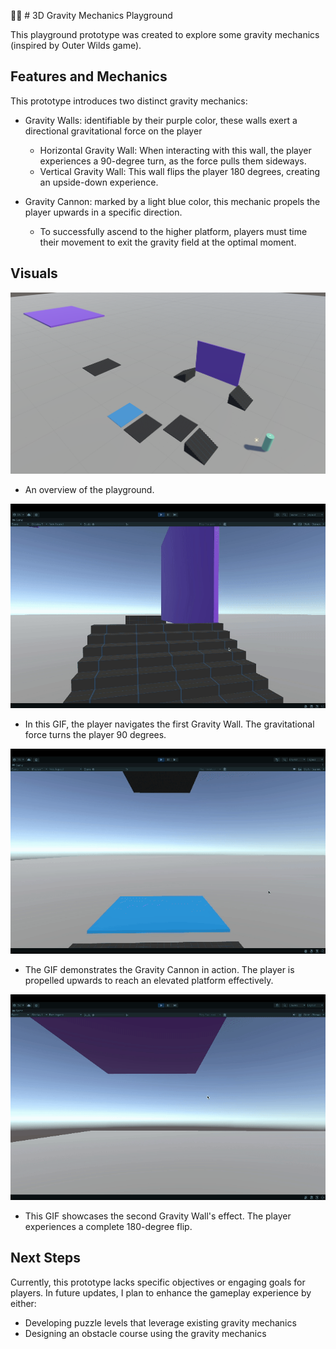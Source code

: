 👩‍🚀 # 3D Gravity Mechanics Playground

This playground prototype was created to explore some gravity mechanics (inspired by Outer Wilds game).


## Features and Mechanics

This prototype introduces two distinct gravity mechanics:

* Gravity Walls: identifiable by their purple color, these walls exert a directional gravitational force on the player
  * Horizontal Gravity Wall: When interacting with this wall, the player experiences a 90-degree turn, as the force pulls them sideways.
  * Vertical Gravity Wall: This wall flips the player 180 degrees, creating an upside-down experience.

* Gravity Cannon: marked by a light blue color, this mechanic propels the player upwards in a specific direction. 
  * To successfully ascend to the higher platform, players must time their movement to exit the gravity field at the optimal moment.

## Visuals
![Overview of the Playground](screenshots/playground_overview.png)
* An overview of the playground.

![Gravity Wall Horizontal](screenshots/gravity_wall_90.gif)
* In this GIF, the player navigates the first Gravity Wall. The gravitational force turns the player 90 degrees.

![Overview of the Playground](screenshots/gravity_cannon.gif)
* The GIF demonstrates the Gravity Cannon in action. The player is propelled upwards to reach an elevated platform effectively.

![Overview of the Playground](screenshots/gravity_wall_180.gif)
* This GIF showcases the second Gravity Wall's effect. The player experiences a complete 180-degree flip.


## Next Steps

Currently, this prototype lacks specific objectives or engaging goals for players. In future updates, I plan to enhance the gameplay experience by either:
- Developing puzzle levels that leverage existing gravity mechanics
- Designing an obstacle course using the gravity mechanics

